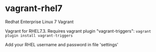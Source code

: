 # vagrant-rhel7
Redhat Enterprise Linux 7 Vagrant

Vagrant for RHEL7.3. Requires vagrant plugin "vagrant-triggers": <code>vagrant plugin install vagrant-triggers</code>

Add your RHEL username and password in file 'settings'
